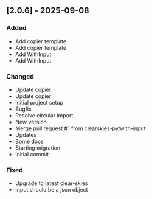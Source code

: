 ## [2.0.6] - 2025-09-08

### Added
- Add copier template
- Add copier template
- Add WithInput
- Add WithInput

### Changed
- Update copier
- Update copier
- Initial project setup
- Bugfix
- Resolve circular import
- New version
- Merge pull request #1 from clearskies-py/with-input
- Updates
- Some docs
- Starting migration
- Initial commit

### Fixed
- Upgrade to latest clear-skies
- Input should be a json object


